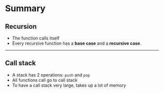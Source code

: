 # Summary

## Recursion

- The function calls itself
- Every recursive function has a **base case** and a **recursive case**.

___

## Call stack

- A stack has 2 operations: `push` and `pop`
- All functions call go to call stack
- To have a call stack very large, takes up a lot of memory